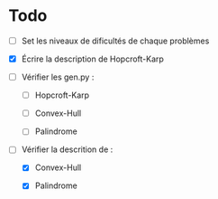 # Todo

- [ ] Set les niveaux de dificultés de chaque problèmes

- [x] Écrire la description de Hopcroft-Karp

- [ ] Vérifier les gen.py :

  - [ ] Hopcroft-Karp

  - [ ] Convex-Hull

  - [ ] Palindrome

- [ ] Vérifier la descrition de :

  - [x] Convex-Hull

  - [x] Palindrome
